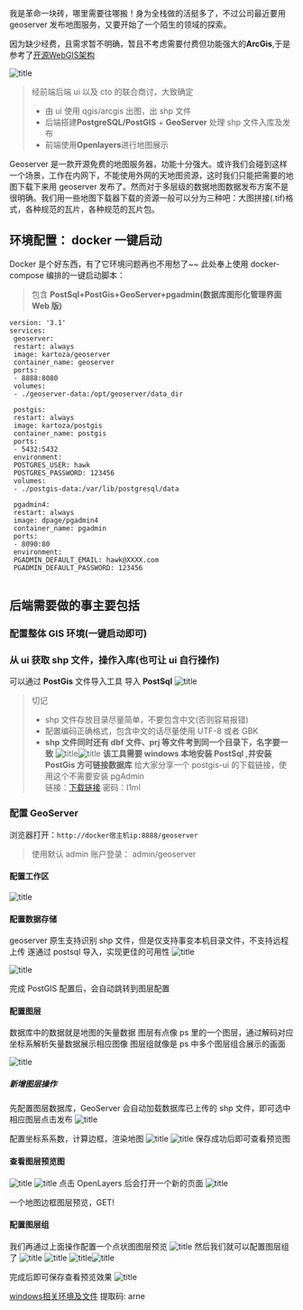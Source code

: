 我是革命一块砖，哪里需要往哪搬！身为全栈做的活挺多了，不过公司最近要用 geoserver 发布地图服务，又要开始了一个陌生的领域的探索。

因为缺少经费，且需求暂不明确，暂且不考虑需要付费但功能强大的**ArcGis**,于是参考了[开源WebGIS架构](https://blog.csdn.net/lijie45655/article/details/89606143)

![title](https://raw.githubusercontent.com/Hawkpool/Hawk-s/master/gitNote/2020/01/20/image-65002c25-1579498253988.png)

> 经前端后端 ui 以及 cto 的联合商讨，大致确定
>
> * 由 ui 使用 qgis/arcgis 出图，出 shp 文件
> * 后端搭建**PostgreSQL/PostGIS** + **GeoServer** 处理 shp 文件入库及发布
> * 前端使用**Openlayers**进行地图展示

Geoserver 是一款开源免费的地图服务器，功能十分强大。或许我们会碰到这样一个场景，工作在内网下，不能使用外网的天地图资源，这时我们只能把需要的地图下载下来用 geoserver 发布了。然而对于多层级的数据地图数据发布方案不是很明确。我们用一些地图下载器下载的资源一般可以分为三种吧：大图拼接(.tif)格式，各种规范的瓦片，各种规范的瓦片包。

## 环境配置： docker 一键启动

Docker 是个好东西，有了它环境问题再也不用愁了~~
此处奉上使用 docker-compose 编排的一键启动脚本：

> 包含 **PostSql+PostGis+GeoServer+pgadmin(数据库图形化管理界面 Web 版)**

```
version: '3.1'  
services:  
 geoserver:  
 restart: always  
 image: kartoza/geoserver  
 container_name: geoserver  
 ports:  
 - 8888:8080  
 volumes:  
 - ./geoserver-data:/opt/geoserver/data_dir
  
 postgis:  
 restart: always  
 image: kartoza/postgis  
 container_name: postgis  
 ports:  
 - 5432:5432  
 environment:  
 POSTGRES_USER: hawk  
 POSTGRES_PASSWORD: 123456  
 volumes:  
 - ./postgis-data:/var/lib/postgresql/data  
  
 pgadmin4:   
 restart: always  
 image: dpage/pgadmin4  
 container_name: pgadmin  
 ports:   
 - 8090:80  
 environment:  
 PGADMIN_DEFAULT_EMAIL: hawk@XXXX.com  
 PGADMIN_DEFAULT_PASSWORD: 123456  
    
```

## 后端需要做的事主要包括

### 配置整体 GIS 环境(一键启动即可)

### 从 ui 获取 shp 文件，操作入库(也可让 ui 自行操作)

可以通过 **PostGis** 文件导入工具 导入 **PostSql**
![title](https://raw.githubusercontent.com/Hawkpool/Hawk-s/master/gitNote/2020/01/20/image-6d5eb642-1579498292071.png)

> 切记
>
> * shp 文件存放目录尽量简单，不要包含中文(否则容易报错)
> * 配置编码正确格式，包含中文的话尽量使用 UTF-8 或者 GBK
> * **shp 文件同时还有 dbf 文件、prj 等文件考到同一个目录下，名字要一致**
>   ![title](https://raw.githubusercontent.com/Hawkpool/Hawk-s/master/gitNote/2020/01/20/1579498968-1579499358099.png)![title](https://raw.githubusercontent.com/Hawkpool/Hawk-s/master/gitNote/2020/01/20/1579498969-1579499368605.png)
>   **该工具需要 windows 本地安装 PostSql ,并安装 PostGis 方可链接数据库**
给大家分享一个 postgis-ui 的下载链接，使用这个不需要安装 pgAdmin  
链接：[下载链接](https://pan.baidu.com/s/1niJYnaZndn4Yy_7nXbTfHA) 密码：l1ml

### 配置 GeoServer

浏览器打开：`http://docker宿主机ip:8888/geoserver`

> 使用默认 admin 账户登录： admin/geoserver

#### 配置工作区

![title](https://raw.githubusercontent.com/Hawkpool/Hawk-s/master/gitNote/2020/01/20/1579498970-1579499399148.png)

#### 配置数据存储

geoserver 原生支持识别 shp 文件，但是仅支持事变本机目录文件，不支持远程上传
遂通过 postsql 导入，实现更佳的可用性
![title](https://raw.githubusercontent.com/Hawkpool/Hawk-s/master/gitNote/2020/01/20/1579498971-1579499408552.png)

![title](https://raw.githubusercontent.com/Hawkpool/Hawk-s/master/gitNote/2020/01/20/1579498972-1579499707768.png)

完成 PostGIS 配置后，会自动跳转到图层配置

#### 配置图层

数据库中的数据就是地图的矢量数据
图层有点像 ps 里的一个图层，通过解码对应坐标系解析矢量数据展示相应图像
图层组就像是 ps 中多个图层组合展示的画面

![title](https://raw.githubusercontent.com/Hawkpool/Hawk-s/master/gitNote/2020/01/20/1579498973-1579499742924.png)

##### 新增图层操作

先配置图层数据库，GeoServer 会自动加载数据库已上传的 shp 文件，即可选中相应图层点击发布
![title](https://raw.githubusercontent.com/Hawkpool/Hawk-s/master/gitNote/2020/01/20/1579498974-1579499776190.png)

配置坐标系系数，计算边框，渲染地图
![title](https://raw.githubusercontent.com/Hawkpool/Hawk-s/master/gitNote/2020/01/20/1579498975-1579499792824.png)
![title](https://raw.githubusercontent.com/Hawkpool/Hawk-s/master/gitNote/2020/01/20/1579498976-1579499801714.png)
保存成功后即可查看预览图

#### 查看图层预览图

![title](https://raw.githubusercontent.com/Hawkpool/Hawk-s/master/gitNote/2020/01/20/1579498977-1579499817549.png)
![title](https://raw.githubusercontent.com/Hawkpool/Hawk-s/master/gitNote/2020/01/20/1579498978-1579499839961.png)
点击 OpenLayers 后会打开一个新的页面
![title](https://raw.githubusercontent.com/Hawkpool/Hawk-s/master/gitNote/2020/01/20/1579498979-1579499853093.png)

一个地图边框图层预览，GET!

#### 配置图层组

我们再通过上面操作配置一个点状图图层预览
![title](https://raw.githubusercontent.com/Hawkpool/Hawk-s/master/gitNote/2020/01/20/1579499908-1579500026434.png)
然后我们就可以配置图层组了
![title](https://raw.githubusercontent.com/Hawkpool/Hawk-s/master/gitNote/2020/01/20/1579499909-1579500037150.png)
![title](https://raw.githubusercontent.com/Hawkpool/Hawk-s/master/gitNote/2020/01/20/1579499910-1579500047521.png)
![title](https://raw.githubusercontent.com/Hawkpool/Hawk-s/master/gitNote/2020/01/20/1579499911-1579500052197.png)![title](https://raw.githubusercontent.com/Hawkpool/Hawk-s/master/gitNote/2020/01/20/1579499912-1579500057955.png)

完成后即可保存查看预览效果
![title](https://raw.githubusercontent.com/Hawkpool/Hawk-s/master/gitNote/2020/01/20/1579499913-1579500136601.png)

[windows相关环境及文件](https://pan.baidu.com/s/1P4M_uxy04c34VJuoLImepA)    提取码: arne

